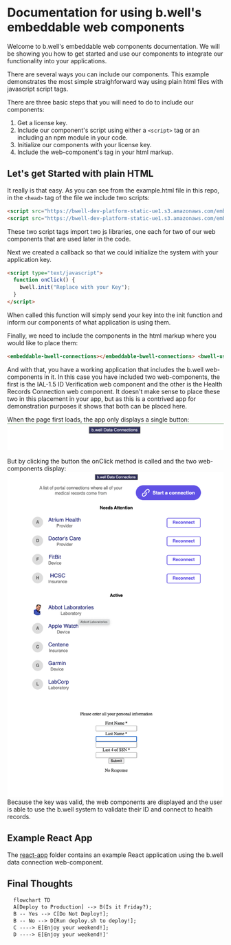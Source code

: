 # Documentation for using b.well's embeddable web components

Welcome to b.well's embeddable web components documentation. We will be showing you how to get started and use our components to integrate our functionality into your applications.

There are several ways you can include our components. This example demonstrates the most simple straighforward way using plain html files with javascript script tags.

There are three basic steps that you will need to do to include our components:

1. Get a license key.
2. Include our component's script using either a `<script>` tag or an including an npm module in your code.
3. Initialize our components with your license key.
4. Include the web-component's tag in your html markup.

## Let's get Started with plain HTML

It really is that easy. As you can see from the example.html file in this repo, in the `<head>` tag of the file we include two scripts:

```html
<script src="https://bwell-dev-platform-static-ue1.s3.amazonaws.com/embeddable/bwell-connections.federated-loader.js"></script>
<script src="https://bwell-dev-platform-static-ue1.s3.amazonaws.com/embeddable/user-identity.federated-loader.js"></script>
```

These two script tags import two js libraries, one each for two of our web components that are used later in the code.

Next we created a callback so that we could initialize the system with your application key.

```html
<script type="text/javascript">
  function onClick() {
    bwell.init("Replace with your Key");
  }
</script>
```

When called this function will simply send your key into the init function and inform our components of what application is using them.

Finally, we need to include the components in the html markup where you would like to place them:

```html
<embeddable-bwell-connections></embeddable-bwell-connections> <bwell-user-identity></bwell-user-identity>
```

And with that, you have a working application that includes the b.well web-components in it. In this case you have included two web-components, the first is the IAL-1.5 ID Verification web component and the other is the Health Records Connection web component. It doesn't make sense to place these two in this placement in your app, but as this is a contrived app for demonstration purposes it shows that both can be placed here.

When the page first loads, the app only displays a single button:
![Image of app without components](images/initial-basic-app.png?raw=true)

But by clicking the button the onClick method is called and the two web-components display:
![Image of app after component loaded](images/web-component-view.png?raw=true)
Because the key was valid, the web components are displayed and the user is able to use the b.well system to validate their ID and connect to health records.

## Example React App

The [react-app](./react-app/README.md) folder contains an example React application using the b.well data connection web-component.

## Final Thoughts


```mermaid
  flowchart TD
  A[Deploy to Production] --> B(Is it Friday?);
  B -- Yes --> C[Do Not Deploy!];
  B -- No --> D[Run deploy.sh to deploy!];
  C ----> E[Enjoy your weekend!];
  D ----> E[Enjoy your weekend!]'
```

